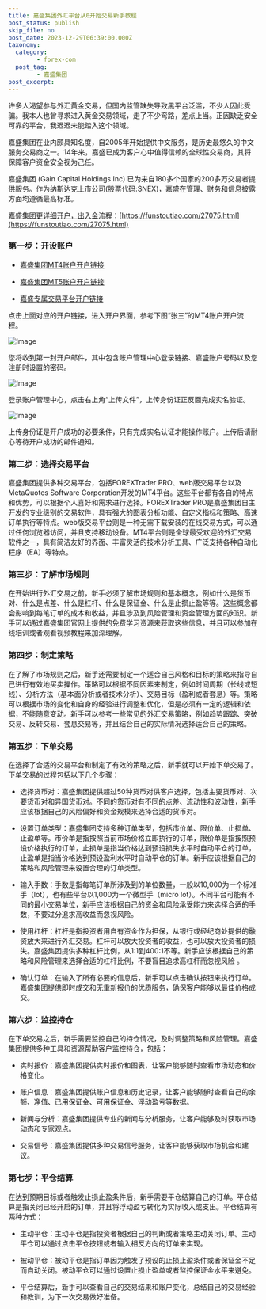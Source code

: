 ```yaml
---
title: 嘉盛集团外汇平台从0开始交易新手教程
post_status: publish
skip_file: no
post_date: 2023-12-29T06:39:00.000Z
taxonomy:
  category:
        - forex-com
  post_tag:
        - 嘉盛集团
post_excerpt: 
---
```

许多人渴望参与外汇黄金交易，但国内监管缺失导致黑平台泛滥，不少人因此受骗。我本人也曾寻求进入黄金交易领域，走了不少弯路，差点上当。正因缺乏安全可靠的平台，我迟迟未能踏入这个领域。

嘉盛集团在业内颇具知名度，自2005年开始提供中文服务，是历史最悠久的中文服务交易商之一。14年来，嘉盛已成为客户心中值得信赖的全球性交易商，其将保障客户资金安全视为己任。

嘉盛集团 (Gain Capital Holdings Inc) 已为来自180多个国家的200多万交易者提供服务。作为纳斯达克上市公司(股票代码:SNEX)，嘉盛在管理、财务和信息披露方面均遵循最高标准。

[嘉盛集团更详细开户，出入金流程](https://funstoutiao.com/27075.html)：[https://funstoutiao.com/27075.html](https://funstoutiao.com/27075.html)

### 第一步：开设账户

* [嘉盛集团MT4账户开户链接](https://s.ssgg.net/jsmt4)

* [嘉盛集团MT5账户开户链接](https://s.ssgg.net/jsmt5)

* [嘉盛专属交易平台开户链接](https://s.ssgg.net/js)

点击上面对应的开户链接，进入开户界面，参考下图“张三”的MT4账户开户流程。

![Image](https://prod-files-secure.s3.us-west-2.amazonaws.com/39ed1227-6d7d-4570-be36-9ccd4a2c4241/7a167aea-686b-400d-af59-4e18eb607a40/640.png?X-Amz-Algorithm=AWS4-HMAC-SHA256&X-Amz-Content-Sha256=UNSIGNED-PAYLOAD&X-Amz-Credential=ASIAZI2LB466477U3YAF%2F20250729%2Fus-west-2%2Fs3%2Faws4_request&X-Amz-Date=20250729T221310Z&X-Amz-Expires=3600&X-Amz-Security-Token=IQoJb3JpZ2luX2VjEIX%2F%2F%2F%2F%2F%2F%2F%2F%2F%2FwEaCXVzLXdlc3QtMiJHMEUCIBnQ4mgnDFL3q52HTAOtJYCzmAa%2FU5uzsClmtxG%2FkWEsAiEAyz%2BW3EQIICxDDSCLeAIQpzWVsf8pUEoxsCtJMt%2BC94EqiAQIrv%2F%2F%2F%2F%2F%2F%2F%2F%2F%2FARAAGgw2Mzc0MjMxODM4MDUiDMjdhgEqxb%2F7Pv%2FYqircA%2F1i3zLeBjSoBQyIqZe46Nclwh6k1lygGPgh6w3iXYXYvcQxibBpbidSZ5wJn%2FMW%2Fq4rL9Tu2BQUyDnbS89d2o0MmwizVlxmrbd%2BaaGjL0SDs%2BjEkotlmf3PQrKaS%2BNpYbkghcHIZGMNO43q8w%2FJoVGLP8coJH%2FT4m1Kj1sethv%2FxM1xWJ7ishmK11KKyvMBJVbCSTioJ%2F8bu3lQwyBaK1eWWxOZ1ePT4hsHcgC2iGMYa9mxof3BNMenMUX8MucUJzk7A85qZVyVOmwcTuWYuwFIBK62NX3qTAsYNmq052D89hIkQmDC5c2NdUS09YiES3zMFKGjaGJ4ahc3uDZi9XDT9B8l541tPT5tmcGg14YbvcB4A4YneSFOn7uYw1E5p%2BjP%2F87RmBBbXZikBeQfLFezjzuia8S2w2nvvpv9gtyVgFLWhT4BvryBNCS509dLiM%2F2NvcoIUKnJZkBO%2BHKMiASPPj4G0FxMsMUvGNG1ZckYVVxa7xy2uPy1pvKv17mG4P2HqGjKdADEXaHaZqgrPnzm3HbMwtmRFpXjfy%2FjjxGLsIkGfZHUt67qHrp4R4Ys%2FI74eObPrnhdqtl%2F0Fxc2dipzXzq1OBX331iRus7XNzO%2FuXGYmd7956I1XdMN%2FtpMQGOqUBJ7ECqhUEDvQ6m0vdCIm6SR1j1hvWW2HoZMwkzZSDGbzoT3jRzSwC8X64hGtDLMsMFckQQAVu%2BvNp3PRYAKsMKDuS8u0A0Tb9c8qU35O0WTwrEpnN7Q5fcCY0SASrxj2ydecOgx3NJJuUv2y8o1%2B1owkYUIJLnX6T%2BjPGeY5FYu7SoglN0%2BrfGfI35wHtxpV5ooK2AsqZZ2oEv%2B8q1URqQ%2F7cZFPO&X-Amz-Signature=a95a6a9dd016bb1f157082da58cb579f5b42527d9b37ad22ed37860528322be7&X-Amz-SignedHeaders=host&x-amz-checksum-mode=ENABLED&x-id=GetObject)

您将收到第一封开户邮件，其中包含账户管理中心登录链接、嘉盛账户号码以及您注册时设置的密码。

![Image](https://prod-files-secure.s3.us-west-2.amazonaws.com/39ed1227-6d7d-4570-be36-9ccd4a2c4241/eaa1c6b3-2877-4284-a0e1-530e222c27fb/image.png?X-Amz-Algorithm=AWS4-HMAC-SHA256&X-Amz-Content-Sha256=UNSIGNED-PAYLOAD&X-Amz-Credential=ASIAZI2LB466477U3YAF%2F20250729%2Fus-west-2%2Fs3%2Faws4_request&X-Amz-Date=20250729T221310Z&X-Amz-Expires=3600&X-Amz-Security-Token=IQoJb3JpZ2luX2VjEIX%2F%2F%2F%2F%2F%2F%2F%2F%2F%2FwEaCXVzLXdlc3QtMiJHMEUCIBnQ4mgnDFL3q52HTAOtJYCzmAa%2FU5uzsClmtxG%2FkWEsAiEAyz%2BW3EQIICxDDSCLeAIQpzWVsf8pUEoxsCtJMt%2BC94EqiAQIrv%2F%2F%2F%2F%2F%2F%2F%2F%2F%2FARAAGgw2Mzc0MjMxODM4MDUiDMjdhgEqxb%2F7Pv%2FYqircA%2F1i3zLeBjSoBQyIqZe46Nclwh6k1lygGPgh6w3iXYXYvcQxibBpbidSZ5wJn%2FMW%2Fq4rL9Tu2BQUyDnbS89d2o0MmwizVlxmrbd%2BaaGjL0SDs%2BjEkotlmf3PQrKaS%2BNpYbkghcHIZGMNO43q8w%2FJoVGLP8coJH%2FT4m1Kj1sethv%2FxM1xWJ7ishmK11KKyvMBJVbCSTioJ%2F8bu3lQwyBaK1eWWxOZ1ePT4hsHcgC2iGMYa9mxof3BNMenMUX8MucUJzk7A85qZVyVOmwcTuWYuwFIBK62NX3qTAsYNmq052D89hIkQmDC5c2NdUS09YiES3zMFKGjaGJ4ahc3uDZi9XDT9B8l541tPT5tmcGg14YbvcB4A4YneSFOn7uYw1E5p%2BjP%2F87RmBBbXZikBeQfLFezjzuia8S2w2nvvpv9gtyVgFLWhT4BvryBNCS509dLiM%2F2NvcoIUKnJZkBO%2BHKMiASPPj4G0FxMsMUvGNG1ZckYVVxa7xy2uPy1pvKv17mG4P2HqGjKdADEXaHaZqgrPnzm3HbMwtmRFpXjfy%2FjjxGLsIkGfZHUt67qHrp4R4Ys%2FI74eObPrnhdqtl%2F0Fxc2dipzXzq1OBX331iRus7XNzO%2FuXGYmd7956I1XdMN%2FtpMQGOqUBJ7ECqhUEDvQ6m0vdCIm6SR1j1hvWW2HoZMwkzZSDGbzoT3jRzSwC8X64hGtDLMsMFckQQAVu%2BvNp3PRYAKsMKDuS8u0A0Tb9c8qU35O0WTwrEpnN7Q5fcCY0SASrxj2ydecOgx3NJJuUv2y8o1%2B1owkYUIJLnX6T%2BjPGeY5FYu7SoglN0%2BrfGfI35wHtxpV5ooK2AsqZZ2oEv%2B8q1URqQ%2F7cZFPO&X-Amz-Signature=6681148e6f13203724957a60014500721a2c51148cba6de64cb4fbf0cb5e51a5&X-Amz-SignedHeaders=host&x-amz-checksum-mode=ENABLED&x-id=GetObject)

登录账户管理中心，点击右上角“上传文件”，上传身份证正反面完成实名验证。

![Image](https://prod-files-secure.s3.us-west-2.amazonaws.com/39ed1227-6d7d-4570-be36-9ccd4a2c4241/54090639-09fc-46b4-a135-e0289f707147/image.png?X-Amz-Algorithm=AWS4-HMAC-SHA256&X-Amz-Content-Sha256=UNSIGNED-PAYLOAD&X-Amz-Credential=ASIAZI2LB466477U3YAF%2F20250729%2Fus-west-2%2Fs3%2Faws4_request&X-Amz-Date=20250729T221310Z&X-Amz-Expires=3600&X-Amz-Security-Token=IQoJb3JpZ2luX2VjEIX%2F%2F%2F%2F%2F%2F%2F%2F%2F%2FwEaCXVzLXdlc3QtMiJHMEUCIBnQ4mgnDFL3q52HTAOtJYCzmAa%2FU5uzsClmtxG%2FkWEsAiEAyz%2BW3EQIICxDDSCLeAIQpzWVsf8pUEoxsCtJMt%2BC94EqiAQIrv%2F%2F%2F%2F%2F%2F%2F%2F%2F%2FARAAGgw2Mzc0MjMxODM4MDUiDMjdhgEqxb%2F7Pv%2FYqircA%2F1i3zLeBjSoBQyIqZe46Nclwh6k1lygGPgh6w3iXYXYvcQxibBpbidSZ5wJn%2FMW%2Fq4rL9Tu2BQUyDnbS89d2o0MmwizVlxmrbd%2BaaGjL0SDs%2BjEkotlmf3PQrKaS%2BNpYbkghcHIZGMNO43q8w%2FJoVGLP8coJH%2FT4m1Kj1sethv%2FxM1xWJ7ishmK11KKyvMBJVbCSTioJ%2F8bu3lQwyBaK1eWWxOZ1ePT4hsHcgC2iGMYa9mxof3BNMenMUX8MucUJzk7A85qZVyVOmwcTuWYuwFIBK62NX3qTAsYNmq052D89hIkQmDC5c2NdUS09YiES3zMFKGjaGJ4ahc3uDZi9XDT9B8l541tPT5tmcGg14YbvcB4A4YneSFOn7uYw1E5p%2BjP%2F87RmBBbXZikBeQfLFezjzuia8S2w2nvvpv9gtyVgFLWhT4BvryBNCS509dLiM%2F2NvcoIUKnJZkBO%2BHKMiASPPj4G0FxMsMUvGNG1ZckYVVxa7xy2uPy1pvKv17mG4P2HqGjKdADEXaHaZqgrPnzm3HbMwtmRFpXjfy%2FjjxGLsIkGfZHUt67qHrp4R4Ys%2FI74eObPrnhdqtl%2F0Fxc2dipzXzq1OBX331iRus7XNzO%2FuXGYmd7956I1XdMN%2FtpMQGOqUBJ7ECqhUEDvQ6m0vdCIm6SR1j1hvWW2HoZMwkzZSDGbzoT3jRzSwC8X64hGtDLMsMFckQQAVu%2BvNp3PRYAKsMKDuS8u0A0Tb9c8qU35O0WTwrEpnN7Q5fcCY0SASrxj2ydecOgx3NJJuUv2y8o1%2B1owkYUIJLnX6T%2BjPGeY5FYu7SoglN0%2BrfGfI35wHtxpV5ooK2AsqZZ2oEv%2B8q1URqQ%2F7cZFPO&X-Amz-Signature=aabdd2dc52f9af694466fda700423627f5b994b280ed57660dfc726bcececcb9&X-Amz-SignedHeaders=host&x-amz-checksum-mode=ENABLED&x-id=GetObject)

上传身份证是开户成功的必要条件，只有完成实名认证才能操作账户。上传后请耐心等待开户成功的邮件通知。

### 第二步：选择交易平台

嘉盛集团提供多种交易平台，包括FOREXTrader PRO、web版交易平台以及MetaQuotes Software Corporation开发的MT4平台。这些平台都有各自的特点和优势，可以根据个人喜好和需求进行选择。FOREXTrader PRO是嘉盛集团自主开发的专业级别的交易软件，具有强大的图表分析功能、自定义指标和策略、高速订单执行等特点。web版交易平台则是一种无需下载安装的在线交易方式，可以通过任何浏览器访问，并且支持移动设备。MT4平台则是全球最受欢迎的外汇交易软件之一，具有简洁友好的界面、丰富灵活的技术分析工具、广泛支持各种自动化程序（EA）等特点。

### 第三步：了解市场规则

在开始进行外汇交易之前，新手必须了解市场规则和基本概念，例如什么是货币对、什么是点差、什么是杠杆、什么是保证金、什么是止损止盈等等。这些概念都会影响到每笔订单的成本和收益，并且涉及到风险管理和资金管理方面的知识。新手可以通过嘉盛集团官网上提供的免费学习资源来获取这些信息，并且可以参加在线培训或者观看视频教程来加深理解。

### 第四步：制定策略

在了解了市场规则之后，新手还需要制定一个适合自己风格和目标的策略来指导自己进行有效地买卖操作。策略可以根据不同因素来制定，例如时间周期（长线或短线）、分析方法（基本面分析或者技术分析）、交易目标（盈利或者套息）等。策略可以根据市场的变化和自身的经验进行调整和优化，但是必须有一定的逻辑和依据，不能随意变动。新手可以参考一些常见的外汇交易策略，例如趋势跟踪、突破交易、反转交易、套息交易等，并且结合自己的实际情况选择适合自己的策略。

### 第五步：下单交易

在选择了合适的交易平台和制定了有效的策略之后，新手就可以开始下单交易了。下单交易的过程包括以下几个步骤：

* 选择货币对：嘉盛集团提供超过50种货币对供客户选择，包括主要货币对、次要货币对和异国货币对。不同的货币对有不同的点差、流动性和波动性，新手应该根据自己的风险偏好和资金规模来选择合适的货币对。

* 设置订单类型：嘉盛集团支持多种订单类型，包括市价单、限价单、止损单、止盈单等。市价单是指按照当前市场价格立即执行的订单，限价单是指按照预设价格执行的订单，止损单是指当价格达到预设损失水平时自动平仓的订单，止盈单是指当价格达到预设盈利水平时自动平仓的订单。新手应该根据自己的策略和风险管理来设置合理的订单类型。

* 输入手数：手数是指每笔订单所涉及到的单位数量，一般以10,000为一个标准手（lot），也有些平台以1,000为一个微型手（micro lot）。不同平台可能有不同的最小交易单位，新手应该根据自己的资金和风险承受能力来选择合适的手数，不要过分追求高收益而忽视风险。

* 使用杠杆：杠杆是指投资者用自有资金作为担保，从银行或经纪商处提供的融资放大来进行外汇交易。杠杆可以放大投资者的收益，也可以放大投资者的损失。嘉盛集团提供多种杠杆比例，从1:1到400:1不等。新手应该根据自己的策略和风险管理来选择合适的杠杆比例，不要盲目追求高杠杆而忽视风险 。

* 确认订单：在输入了所有必要的信息后，新手可以点击确认按钮来执行订单。嘉盛集团提供即时成交和无重新报价的优质服务，确保客户能够以最佳价格成交。

### 第六步：监控持仓

在下单交易之后，新手需要监控自己的持仓情况，及时调整策略和风险管理。嘉盛集团提供多种工具和资源帮助客户监控持仓，包括：

* 实时报价：嘉盛集团提供实时报价和图表，让客户能够随时查看市场动态和价格变化。

* 账户信息：嘉盛集团提供账户信息和历史记录，让客户能够随时查看自己的余额、净值、已用保证金、可用保证金、浮动盈亏等数据。

* 新闻与分析：嘉盛集团提供专业的新闻与分析服务，让客户能够及时获取市场动态和专家观点。

* 交易信号：嘉盛集团提供多种交易信号服务，让客户能够获取市场机会和建议。

### 第七步：平仓结算

在达到预期目标或者触发止损止盈条件后，新手需要平仓结算自己的订单。平仓结算是指关闭已经开启的订单，并且将浮动盈亏转化为实际收入或支出。平仓结算有两种方式：

* 主动平仓：主动平仓是指投资者根据自己的判断或者策略主动关闭订单。主动平仓可以通过点击平仓按钮或者输入相反方向的订单来实现。

* 被动平仓：被动平仓是指订单因为触发了预设的止损止盈条件或者保证金不足而自动关闭。被动平仓可以通过设置止损止盈单或者监控保证金水平来避免。

* 平仓结算后，新手可以查看自己的交易结果和账户变化，总结自己的交易经验和教训，为下一次交易做好准备。